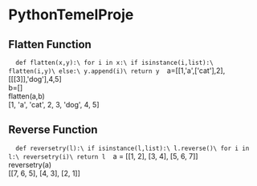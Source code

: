 # PythonTemelProje
## Flatten Function
` ` ` 
def flatten(x,y):\
	for i in x:\
		if isinstance(i,list):\
			flatten(i,y)\
		else:\
			y.append(i)\
	return y
` ` ` 
a=[[1,'a',['cat'],2],[[[3]],'dog'],4,5]\
b=[]\
flatten(a,b)\
[1, 'a', 'cat', 2, 3, 'dog', 4, 5]

## Reverse Function
` ` ` 
def reversetry(l):\
	if isinstance(l,list):\
		l.reverse()\
		for i in l:\
			reversetry(i)\
	return l
` ` ` 
a = [[1, 2], [3, 4], [5, 6, 7]]\
reversetry(a)\
[[7, 6, 5], [4, 3], [2, 1]]

